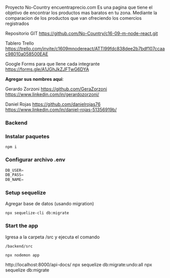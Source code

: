 Proyecto No-Country
encuentraprecio.com
Es una pagina que tiene el objetivo de encontrar los productos mas baratos en tu zona.
Mediante la comparacion de los productos que van ofreciendo los comercios registrados

Repositorio GIT
https://github.com/No-Country/c16-09-m-node-react.git

Tablero Trello
https://trello.com/invite/c1609mnodereact/ATTI99fdc838dee2b7bdf107ccaac98010a058500EAE

Google Forms para que llene cada integrante
https://forms.gle/A1JGhJkZJFTwG6DYA

**Agregar sus nombres aqui**:

Gerardo Zorzoni
https://github.com/GeraZorzoni
https://www.linkedin.com/in/gerardozorzoni/

Daniel Rojas
https://github.com/danielrojas76
https://www.linkedin.com/in/daniel-rojas-51356919b/

### Backend

### Instalar paquetes

```shell
npm i
```

### Configurar archivo .env

```js
DB_USER=
DB_PASS=
DB_NAME=
```

### Setup sequelize

Agregar base de datos (usando migration)

```shell
npx sequelize-cli db:migrate
```

### Start the app

Igresa a la carpeta /src y ejecuta el comando

```shell
/backend/src
```

```shell
npx nodemon app
```

http://localhost:8000/api-docs/
npx sequelize db:migrate:undo:all
npx sequelize db:migrate
